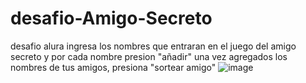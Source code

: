 # desafio-Amigo-Secreto
desafio alura
ingresa los nombres que entraran en el juego del amigo secreto y por cada nombre presion "añadir"
una vez agregados los nombres de tus amigos, presiona "sortear amigo"
![image](https://github.com/user-attachments/assets/75e802c8-67dc-4045-8cd6-8992142d5a2f)
